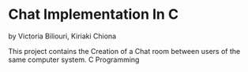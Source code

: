 # Chat Implementation In C

by Victoria Biliouri, Kiriaki Chiona

This project contains the Creation of a Chat room between users of the same computer system.
C Programming

